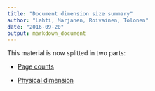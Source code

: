 ```yaml
---
title: "Document dimension size summary"
author: "Lahti, Marjanen, Roivainen, Tolonen"
date: "2016-09-20"
output: markdown_document
---
```


This material is now splitted in two parts:

  * [Page counts](pagecount.md)

  * [Physical dimension](dimension.md)


